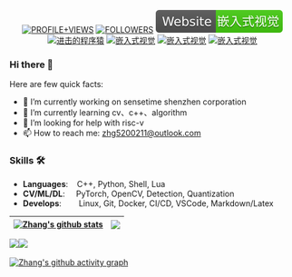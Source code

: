 <p align="center">
    <a href="https://komarev.com/ghpvc/?username=HarleysZhang&label=PROFILE+VIEWS"><img src="https://komarev.com/ghpvc/?username=HarleysZhang&label=PROFILE+VIEWS" alt="PROFILE+VIEWS"></a>
  <a href="https://img.shields.io/github/followers/HarleysZhang?style=social"><img src="https://img.shields.io/github/followers/HarleysZhang?style=social" alt="FOLLOWERS"></a>    
  <a href="http://www.armcvai.com/"><img src="./icons/Website-armcvai-brightgreen.svg", alt="嵌入式视觉"></a>
  <a href="https://www.zhihu.com/people/tang-fen-44-49"><img src="https://img.shields.io/badge/zhihu-知乎-informational" alt="进击的程序猿"></a>
  <a href="https://blog.csdn.net/qq_20986663"><img src="https://img.shields.io/badge/csdn-CSDN-red.svg" alt="嵌入式视觉"></a>
  <a href="https://juejin.cn/user/3034307824977127"><img src="https://img.shields.io/badge/juejin-掘金-important.svg" alt="嵌入式视觉"></a>
  <a href="https://www.cnblogs.com/armcvai/"><img src="https://img.shields.io/badge/cnblogs-博客园-important.svg" alt="嵌入式视觉"></a>
</p>

### Hi there 👋

Here are few quick facts:
- 🔭 I’m currently working on sensetime shenzhen corporation
- 🌱 I’m currently learning cv、c++、algorithm
- 🤔 I’m looking for help with risc-v
- 📫 How to reach me: zhg5200211@outlook.com

### Skills 🛠️
- **Languages**: &nbsp;&nbsp;                C++, Python, Shell, Lua
- **CV/ML/DL**: &nbsp;&nbsp;&nbsp;           PyTorch, OpenCV, Detection, Quantization
- **Develops**:  &nbsp;&nbsp;&nbsp;&nbsp;    Linux, Git, Docker, CI/CD, VSCode, Markdown/Latex


| <a href="https://github.com/HarleysZhang/github-readme-stats"><img align="center" src="https://github-readme-stats-git-masterrstaa-rickstaa.vercel.app/api?username=HarleysZhang&show_icons=true&include_all_commits=true&theme=buefy&hide_border=true" alt="Zhang's github stats" /></a> | <a href="https://github.com/HarleysZhang/github-readme-stats"><img align="center" src="https://github-readme-stats-git-masterrstaa-rickstaa.vercel.app/api/top-langs/?username=HarleysZhang&theme=buefy&hide_border=true" /></a> |
| ------------- | ------------- |

<td align="center"><a href="https://github.com/vaibhavvikas#gh-light-mode-only"><img src="https://github-readme-streak-stats.herokuapp.com/?user=vaibhavvikas&theme=default"/></a><a href="https://github.com/vaibhavvikas#gh-dark-mode-only"><img src="https://github-readme-streak-stats.herokuapp.com/?user=vaibhavvikas&theme=tokyonight"/></a></td>

<!-- GitHub Activity Graph -->
[![Zhang's github activity graph](https://github-readme-activity-graph.cyclic.app/graph?username=HarleysZhang&theme=vue)](https://github.com/HarleysZhang/github-readme-activity-graph)

<!-- waka-box start -->
<!-- waka-box end -->
